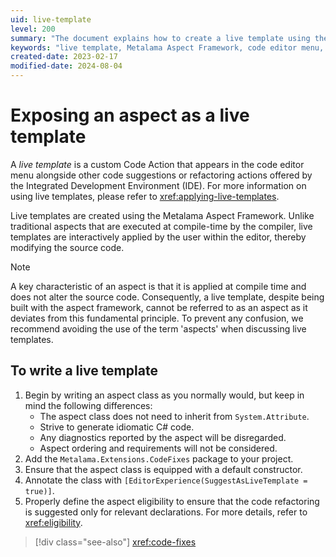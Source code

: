 ```yaml
---
uid: live-template
level: 200
summary: "The document explains how to create a live template using the Metalama Aspect Framework, which appears in the code editor menu alongside other code suggestions or refactoring actions."
keywords: "live template, Metalama Aspect Framework, code editor menu, code suggestions, refactoring actions, EditorExperience, aspect eligibility"
created-date: 2023-02-17
modified-date: 2024-08-04
---
```


# Exposing an aspect as a live template

A _live template_ is a custom Code Action that appears in the code editor menu alongside other code suggestions or refactoring actions offered by the Integrated Development Environment (IDE). For more information on using live templates, please refer to <xref:applying-live-templates>.

Live templates are created using the Metalama Aspect Framework. Unlike traditional aspects that are executed at compile-time by the compiler, live templates are interactively applied by the user within the editor, thereby modifying the source code.

> [!NOTE]
> A key characteristic of an aspect is that it is applied at compile time and does not alter the source code. Consequently, a live template, despite being built with the aspect framework, cannot be referred to as an aspect as it deviates from this fundamental principle. To prevent any confusion, we recommend avoiding the use of the term 'aspects' when discussing live templates.

## To write a live template

1. Begin by writing an aspect class as you normally would, but keep in mind the following differences:
   - The aspect class does not need to inherit from `System.Attribute`.
   - Strive to generate idiomatic C# code.
   - Any diagnostics reported by the aspect will be disregarded.
   - Aspect ordering and requirements will not be considered.
2. Add the `Metalama.Extensions.CodeFixes` package to your project.
3. Ensure that the aspect class is equipped with a default constructor.
4. Annotate the class with `[EditorExperience(SuggestAsLiveTemplate = true)]`.
5. Properly define the aspect eligibility to ensure that the code refactoring is suggested only for relevant declarations. For more details, refer to <xref:eligibility>.

> [!div class="see-also"]
> <xref:code-fixes>


